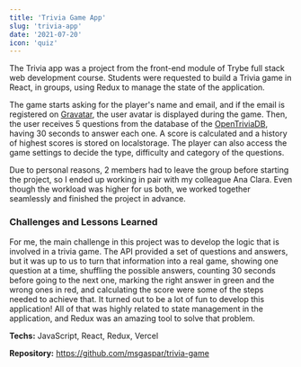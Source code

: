 ```yaml
---
title: 'Trivia Game App'
slug: 'trivia-app'
date: '2021-07-20'
icon: 'quiz'
---
```


The Trivia app was a project from the front-end module of Trybe full stack web development course. Students were requested to build a Trivia game in React, in groups, using Redux to manage the state of the application.

The game starts asking for the player's name and email, and if the email is registered on [Gravatar](https://en.gravatar.com/), the user avatar is displayed during the game. Then, the user receives 5 questions from the database of the [OpenTriviaDB](https://opentdb.com/api_config.php), having 30 seconds to answer each one. A score is calculated and a history of highest scores is stored on localstorage. The player can also access the game settings to decide the type, difficulty and category of the questions.

Due to personal reasons, 2 members had to leave the group before starting the project, so I ended up working in pair with my colleague Ana Clara. Even though the workload was higher for us both, we worked together seamlessly and finished the project in advance.

### Challenges and Lessons Learned

For me, the main challenge in this project was to develop the logic that is involved in a trivia game. The API provided a set of questions and answers, but it was up to us to turn that information into a real game, showing one question at a time, shuffling the possible answers, counting 30 seconds before going to the next one, marking the right answer in green and the wrong ones in red, and calculating the score were some of the steps needed to achieve that. It turned out to be a lot of fun to develop this application! All of that was highly related to state management in the application, and Redux was an amazing tool to solve that problem.

**Techs:** JavaScript, React, Redux, Vercel

**Repository:** https://github.com/msgaspar/trivia-game
